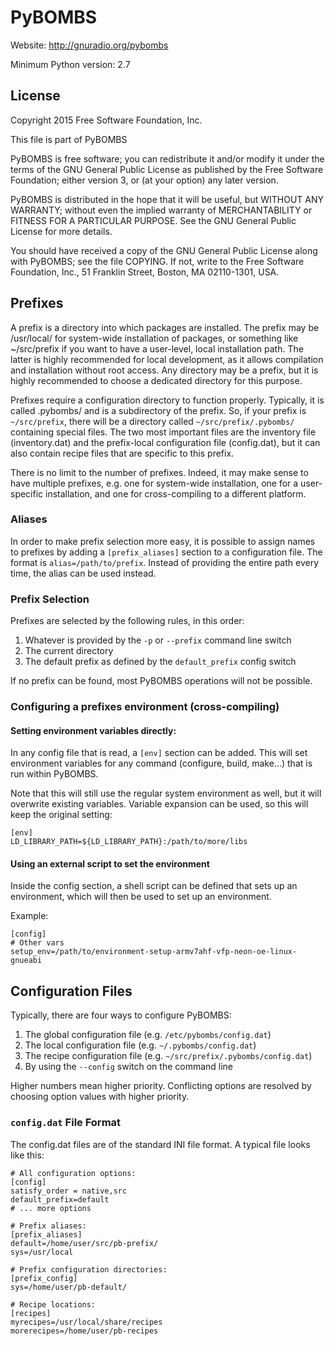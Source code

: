 # PyBOMBS

Website: http://gnuradio.org/pybombs

Minimum Python version: 2.7

## License

Copyright 2015 Free Software Foundation, Inc.

This file is part of PyBOMBS

PyBOMBS is free software; you can redistribute it and/or modify
it under the terms of the GNU General Public License as published by
the Free Software Foundation; either version 3, or (at your option)
any later version.

PyBOMBS is distributed in the hope that it will be useful,
but WITHOUT ANY WARRANTY; without even the implied warranty of
MERCHANTABILITY or FITNESS FOR A PARTICULAR PURPOSE.  See the
GNU General Public License for more details.

You should have received a copy of the GNU General Public License
along with PyBOMBS; see the file COPYING.  If not, write to
the Free Software Foundation, Inc., 51 Franklin Street,
Boston, MA 02110-1301, USA.

## Prefixes

A prefix is a directory into which packages are installed.
The prefix may be /usr/local/ for system-wide installation
of packages, or something like ~/src/prefix if you want to
have a user-level, local installation path. The latter is
highly recommended for local development, as it allows
compilation and installation without root access.
Any directory may be a prefix, but it is highly recommended
to choose a dedicated directory for this purpose.

Prefixes require a configuration directory to function properly.
Typically, it is called .pybombs/ and is a subdirectory of the prefix.
So, if your prefix is `~/src/prefix`, there will be a directory called
`~/src/prefix/.pybombs/` containing special files. The two most important
files are the inventory file (inventory.dat) and the prefix-local
configuration file (config.dat), but it can also contain recipe files
that are specific to this prefix.

There is no limit to the number of prefixes. Indeed, it may make sense
to have multiple prefixes, e.g. one for system-wide installation, one for
a user-specific installation, and one for cross-compiling to a different
platform.

### Aliases

In order to make prefix selection more easy, it is possible to assign names
to prefixes by adding a `[prefix_aliases]` section to a configuration file.
The format is `alias=/path/to/prefix`. Instead of providing the entire path
every time, the alias can be used instead.

### Prefix Selection

Prefixes are selected by the following rules, in this order:

1. Whatever is provided by the `-p` or `--prefix` command line switch
2. The current directory
3. The default prefix as defined by the `default_prefix` config switch

If no prefix can be found, most PyBOMBS operations will not be possible.

### Configuring a prefixes environment (cross-compiling)

#### Setting environment variables directly:

In any config file that is read, a `[env]` section can be added. This
will set environment variables for any command  (configure, build, make...)
that is run within PyBOMBS.

Note that this will still use the regular system environment as well, but
it will overwrite existing variables. Variable expansion can be used, so
this will keep the original setting:

    [env]
    LD_LIBRARY_PATH=${LD_LIBRARY_PATH}:/path/to/more/libs

#### Using an external script to set the environment

Inside the config section, a shell script can be defined that sets up an
environment, which will then be used to set up an environment.

Example:

    [config]
    # Other vars
    setup_env=/path/to/environment-setup-armv7ahf-vfp-neon-oe-linux-gnueabi

## Configuration Files

Typically, there are four ways to configure PyBOMBS:

1. The global configuration file (e.g. `/etc/pybombs/config.dat`)
2. The local configuration file (e.g. `~/.pybombs/config.dat`)
3. The recipe configuration file (e.g. `~/src/prefix/.pybombs/config.dat`)
4. By using the `--config` switch on the command line

Higher numbers mean higher priority. Conflicting options are resolved by
choosing option values with higher priority.

### `config.dat` File Format

The config.dat files are of the standard INI file format. A typical file
looks like this:

```
# All configuration options:
[config]
satisfy_order = native,src
default_prefix=default
# ... more options

# Prefix aliases:
[prefix_aliases]
default=/home/user/src/pb-prefix/
sys=/usr/local

# Prefix configuration directories:
[prefix_config]
sys=/home/user/pb-default/

# Recipe locations:
[recipes]
myrecipes=/usr/local/share/recipes
morerecipes=/home/user/pb-recipes
```




